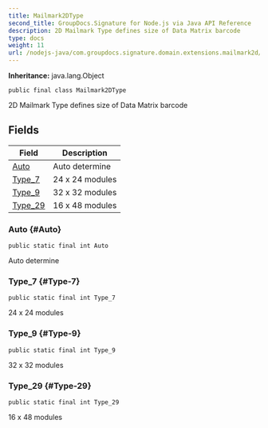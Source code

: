 ```yaml
---
title: Mailmark2DType
second_title: GroupDocs.Signature for Node.js via Java API Reference
description: 2D Mailmark Type defines size of Data Matrix barcode
type: docs
weight: 11
url: /nodejs-java/com.groupdocs.signature.domain.extensions.mailmark2d/mailmark2dtype/
---
```

**Inheritance:**
java.lang.Object
```
public final class Mailmark2DType
```

2D Mailmark Type defines size of Data Matrix barcode
## Fields

| Field | Description |
| --- | --- |
| [Auto](#Auto) | Auto determine |
| [Type_7](#Type-7) | 24 x 24 modules |
| [Type_9](#Type-9) | 32 x 32 modules |
| [Type_29](#Type-29) | 16 x 48 modules |
### Auto {#Auto}
```
public static final int Auto
```


Auto determine

### Type_7 {#Type-7}
```
public static final int Type_7
```


24 x 24 modules

### Type_9 {#Type-9}
```
public static final int Type_9
```


32 x 32 modules

### Type_29 {#Type-29}
```
public static final int Type_29
```


16 x 48 modules

